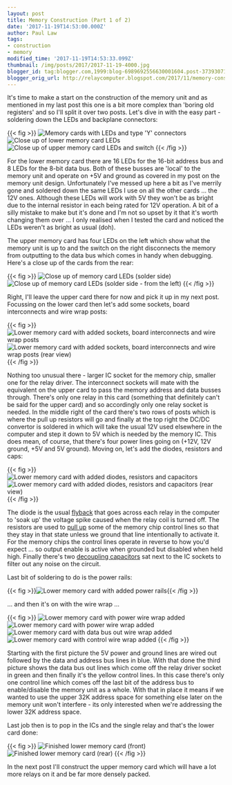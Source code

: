 ```yaml
---
layout: post
title: Memory Construction (Part 1 of 2)
date: '2017-11-19T14:53:00.000Z'
author: Paul Law
tags:
- construction
- memory
modified_time: '2017-11-19T14:53:33.099Z'
thumbnail: /img/posts/2017/2017-11-19-4000.jpg
blogger_id: tag:blogger.com,1999:blog-6989692556630001604.post-3739307136259076457
blogger_orig_url: http://relaycomputer.blogspot.com/2017/11/memory-construction-part-1-of-2.html
---
```


It's time to make a start on the construction of the memory unit and 
as mentioned in my last post this one is a bit more complex than 'boring old 
registers' and so I'll split it over two posts. Let's dive in with the easy 
part - soldering down the LEDs and backplane connectors:

{{< fig >}}
![Memory cards with LEDs and type 'Y' connectors](/img/posts/2017/2017-11-19-0000.jpg)
![Close up of lower memory card LEDs](/img/posts/2017/2017-11-19-0001.jpg)
![Close up of upper memory card LEDs and switch](/img/posts/2017/2017-11-19-0002.jpg)
{{< /fig >}}

For the lower memory card there are 16 LEDs for the 16-bit 
address bus and 8 LEDs for the 8-bit data bus. Both of these busses are 
'local' to the memory unit and operate on +5V and ground as covered in my post 
on the memory unit design. Unfortunately I've messed up here a bit as I've 
merrily gone and soldered down the same LEDs I use on all the other cards ... 
the 12V ones. Although these LEDs will work with 5V they won't be as bright 
due to the internal resistor in each being rated for 12V operation. A bit of a 
silly mistake to make but it's done and I'm not so upset by it that it's worth 
changing them over ... I only realised when I tested the card and noticed the 
LEDs weren't as bright as usual (doh).

The upper memory card has 
four LEDs on the left which show what the memory unit is up to and the switch 
on the right disconnects the memory from outputting to the data bus which 
comes in handy when debugging. Here's a close up of the cards from the 
rear:

{{< fig >}}
![Close up of memory card LEDs (solder side)](/img/posts/2017/2017-11-19-0003.jpg)
![Close up of memory card LEDs (solder side - from the left)](/img/posts/2017/2017-11-19-0004.jpg)
{{< /fig >}}

Right, I'll leave the upper card there for now and pick it 
up in my next post. Focussing on the lower card then let's add some sockets, 
board interconnects and wire wrap posts:

{{< fig >}}
![Lower memory card with added sockets, board interconnects and wire wrap posts](/img/posts/2017/2017-11-19-0005.jpg)
![Lower memory card with added sockets, board interconnects and wire wrap posts (rear view)](/img/posts/2017/2017-11-19-0006.jpg)
{{< /fig >}}

Nothing too unusual there - 
larger IC socket for the memory chip, smaller one for the relay driver. The 
interconnect sockets will mate with the equivalent on the upper card to pass 
the memory address and data busses through. There's only one relay in this 
card (something that definitely can't be said for the upper card) and so 
accordingly only one relay socket is needed. In the middle right of the card 
there's two rows of posts which is where the pull up resistors will go and 
finally at the top right the DC/DC convertor is soldered in which will take 
the usual 12V used elsewhere in the computer and step it down to 5V which is 
needed by the memory IC. This does mean, of course, that there's four power 
lines going on (+12V, 12V ground, +5V and 5V ground). Moving on, let's add the 
diodes, resistors and caps:


{{< fig >}}
![Lower memory card with added diodes, resistors and capacitors](/img/posts/2017/2017-11-19-0007.jpg)
![Lower memory card with added diodes, resistors and capacitors (rear view)](/img/posts/2017/2017-11-19-0008.jpg)
{{< /fig >}}

The diode is the usual 
[flyback](https://en.wikipedia.org/wiki/Flyback_diode) 
that goes across each relay in the computer to 'soak up' the voltage spike 
caused when the relay coil is turned off. The resistors are used to 
[pull up](https://en.wikipedia.org/wiki/Pull-up_resistor) 
some of the memory chip control lines so that they stay in that state 
unless we ground that line intentionally to activate it. For the memory chips 
the control lines operate in reverse to how you'd expect ... so output enable 
is active when grounded but disabled when held high. Finally there's two [decoupling capacitors](https://en.wikipedia.org/wiki/Decoupling_capacitor) sat next to the IC sockets to filter 
out any noise on the circuit.

Last bit of soldering to do is the 
power rails:

{{< fig >}}![Lower memory card with added power rails](/img/posts/2017/2017-11-19-0009.jpg){{< /fig >}}

... and then it's on with the wire wrap ...

{{< fig >}}
![Lower memory card with power wire wrap added](/img/posts/2017/2017-11-19-0010.jpg)
![Lower memory card with power wire wrap added](/img/posts/2017/2017-11-19-0011.jpg)
![Lower memory card with data bus out wire wrap added](/img/posts/2017/2017-11-19-0012.jpg)
![Lower memory card with control wire wrap added](/img/posts/2017/2017-11-19-0013.jpg)
{{< /fig >}}

Starting with the first picture the 5V power and ground 
lines are wired out followed by the data and address bus lines in blue. With 
that done the third picture shows the data bus out lines which come off the 
relay driver socket in green and then finally it's the yellow control lines. 
In this case there's only one control line which comes off the last bit of the 
address bus to enable/disable the memory unit as a whole. With that in place 
it means if we wanted to use the upper 32K address space for something else 
later on the memory unit won't interfere - its only interested when we're 
addressing the lower 32K address space.

Last job then is to pop in 
the ICs and the single relay and that's the lower card done:

{{< fig >}}
![Finished lower memory card (front)](/img/posts/2017/2017-11-19-0014.jpg)
![Finished lower memory card (rear)](/img/posts/2017/2017-11-19-0015.jpg)
{{< /fig >}}

In the 
next post I'll construct the upper memory card which will have a lot more 
relays on it and be far more densely packed. 
